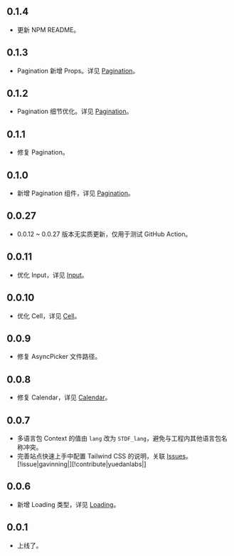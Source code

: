 ## 0.1.4

-   更新 NPM README。

## 0.1.3

-   Pagination 新增 Props。详见 [Pagination](https://stdf.design/#/components?nav=pagination&tab=4)。

## 0.1.2

-   Pagination 细节优化。详见 [Pagination](https://stdf.design/#/components?nav=pagination&tab=4)。

## 0.1.1

-   修复 Pagination。

## 0.1.0

-   新增 Pagination 组件，详见 [Pagination](https://stdf.design/#/components?nav=pagination&tab=0)。

## 0.0.27

-   0.0.12 ~ 0.0.27 版本无实质更新，仅用于测试 GitHub Action。

## 0.0.11

-   优化 Input，详见 [Input](https://stdf.design/#/components?nav=input&tab=4)。

## 0.0.10

-   优化 Cell，详见 [Cell](https://stdf.design/#/components?nav=cell&tab=4)。

## 0.0.9

-   修复 AsyncPicker 文件路径。

## 0.0.8

-   修复 Calendar，详见 [Calendar](https://stdf.design/#/components?nav=calendar&tab=4)。

## 0.0.7

-   多语言包 Context 的值由 `lang` 改为 `STDF_lang`，避免与工程内其他语言包名称冲突。
-   完善站点快速上手中配置 Tailwind CSS 的说明，关联 [Issues](https://github.com/dufu1991/stdf/issues/1)。[!issue|gavinning|][!contribute|yuedanlabs|]

## 0.0.6

-   新增 Loading 类型，详见 [Loading](https://stdf.design/#/components?nav=loading&tab=4)。

## 0.0.1

-   上线了。
